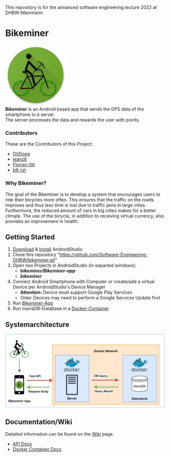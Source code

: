 This repository is for the advanced software engineering lecture 2022 at DHBW-Mannheim
# Bikeminer 
![plot](./logo.png)
<br>**Bikeminer** is an Android based app that sends the GPS data of the smartphone to a server.<br>The server processes the data and rewards the user with points.

### Contributors
These are the Contributors of this Project: 
- [DVDope](https://github.com/DVDope)
- [jeanz6](https://github.com/jeanz6)
- [Florian-0tt](https://github.com/Florian-0tt)
- [b9-rzt](https://github.com/b9-rzt)

### Why Bikeminer?
The goal of the Bikeminer is to develop a system that encourages users to ride their bicycles more often. This ensures that the traffic on the roads improves and thus less time is lost due to traffic jams in large cities. Furthermore, the reduced amount of cars in big cities makes for a better climate. The use of the bicycle, in addition to receiving virtual currency, also provides an improvement in health.

## Getting Started
1. [Download](https://developer.android.com/studio) & [Install](https://developer.android.com/studio/install) AndroidStudio
2. Clone this repository "https://github.com/Software-Engineering-DHBW/bikeminer.git"
3. Open two Projects in AndroidStudio (in separted windows):
    -  <em>**bikeminer/Bikeminer-app**</em>   
    -  <em>**bikeminer**</em>
4. Connect Android Smartphone with Computer or create/add a virtual Device per AndroidStudio's Device Manager
    - **Attention:** Device must support Google Play Services
    - Older Devices may need to perform a Google Services Update first
5. Run [Bikeminer-App](https://github.com/Software-Engineering-DHBW/bikeminer/tree/main/BikeMiner-app#readme)
6. Run mariaDB-Database in a [Docker-Container](https://github.com/Software-Engineering-DHBW/bikeminer/blob/main/api_bikeminer/README.md)

## Systemarchitecture
![plot](./systemarchitecture_bikeminer.png)

## Documentation/Wiki
Detailed information can be found on the [Wiki](https://github.com/Software-Engineering-DHBW/bikeminer/wiki) page.
- [API Docs](https://github.com/Software-Engineering-DHBW/bikeminer/wiki/API---Documentation)
- [Docker Container Docs](https://github.com/Software-Engineering-DHBW/bikeminer/wiki/Docker-Container)
